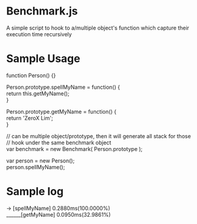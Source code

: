 # Benchmark.js
A simple script to hook to a/multiple object's function which capture their execution time recursively

# Sample Usage

function Person() {}

Person.prototype.spellMyName = function() {<br />
	return this.getMyName();<br />
}<br />

Person.prototype.getMyName = function() {<br />
	return 'ZeroX Lim';<br />
}<br />

// can be multiple object/prototype, then it will generate all stack for those <br />
// hook under the same benchmark object<br />
var benchmark = new Benchmark( Person.prototype );

var person = new Person();<br />
person.spellMyName();<br />

# Sample log
-> [spellMyName] 0.2880ms(100.0000%)<br />
______[getMyName] 0.0950ms(32.9861%)<br />